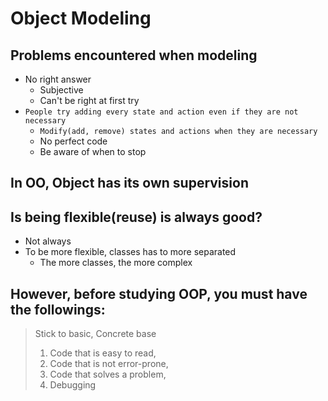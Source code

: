 # Object Modeling

## Problems encountered when modeling
- No right answer
    - Subjective
    - Can't be right at first try
- `People try adding every state and action even if they are not necessary`
    - `Modify(add, remove) states and actions when they are necessary`
    - No perfect code
    - Be aware of when to stop

## In OO, Object has its own supervision

## Is being flexible(reuse) is always good?
- Not always
- To be more flexible, classes has to more separated
    - The more classes, the more complex

## However, before studying OOP, you must have the followings:
> Stick to basic, Concrete base
> 1. Code that is easy to read,
> 2. Code that is not error-prone,
> 3. Code that solves a problem,
> 4. Debugging